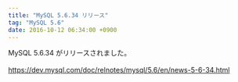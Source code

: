 ```yaml
---
title: "MySQL 5.6.34 リリース"
tag: "MySQL 5.6"
date: 2016-10-12 06:34:00 +0900
---
```


MySQL 5.6.34 がリリースされました。<br>
<br>
https://dev.mysql.com/doc/relnotes/mysql/5.6/en/news-5-6-34.html<br>
<br>
